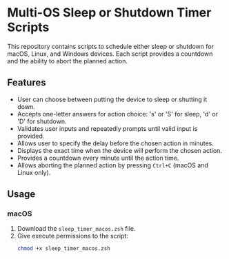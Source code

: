 # Multi-OS Sleep or Shutdown Timer Scripts

This repository contains scripts to schedule either sleep or shutdown for macOS, Linux, and Windows devices. Each script provides a countdown and the ability to abort the planned action.

## Features
- User can choose between putting the device to sleep or shutting it down.
- Accepts one-letter answers for action choice: 's' or 'S' for sleep, 'd' or 'D' for shutdown.
- Validates user inputs and repeatedly prompts until valid input is provided.
- Allows user to specify the delay before the chosen action in minutes.
- Displays the exact time when the device will perform the chosen action.
- Provides a countdown every minute until the action time.
- Allows aborting the planned action by pressing `Ctrl+C` (macOS and Linux only).

## Usage

### macOS
1. Download the `sleep_timer_macos.zsh` file.
2. Give execute permissions to the script:
   ```sh
   chmod +x sleep_timer_macos.zsh
